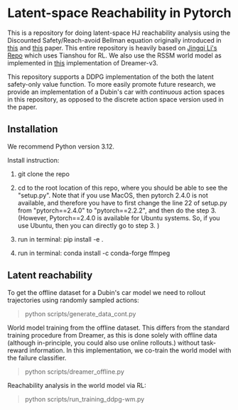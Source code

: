 # Latent-space Reachability in Pytorch

This is a repository for doing latent-space HJ reachability analysis using the Discounted Safety/Reach-avoid Bellman equation originally introduced in [this](https://ieeexplore.ieee.org/abstract/document/8794107) and [this](https://arxiv.org/abs/2112.12288) paper. This entire repository is heavily based on [Jingqi Li's Repo](https://github.com/jamesjingqili/Lipschitz_Continuous_Reachability_Learning) which uses Tianshou for RL. We also use the RSSM world model as implemented in [this](https://github.com/NM512/dreamerv3-torch) implementation of Dreamer-v3. 


This repository supports a DDPG implementation of the both the latent safety-only value function. To more easily promote future research, we provide an implementation of a Dubin's car with <i>continuous</i> action spaces in this repository, as opposed to the discrete action space version used in the paper. 


## Installation

We recommend Python version 3.12. 

Install instruction:

1. git clone the repo

2. cd to the root location of this repo, where you should be able to see the "setup.py". Note that if you use MacOS, then pytorch 2.4.0 is not available, and therefore you have to first change the line 22 of setup.py from "pytorch==2.4.0" to "pytorch==2.2.2", and then do the step 3. (However, Pytorch==2.4.0 is available for Ubuntu systems. So, if you use Ubuntu, then you can directly go to step 3. )

3. run in terminal: pip install -e .

4. run in terminal: conda install -c conda-forge ffmpeg


## Latent reachability


To get the offline dataset for a Dubin's car model we need to rollout trajectories using randomly sampled actions:

> python scripts/generate_data_cont.py


World model training from the offline dataset. This differs from the standard training procedure from Dreamer, as this is done solely with offline data (although in-principle, you could also use online rollouts.) without task-reward information. In this implementation, we co-train the world model with the failure classifier.

> python scripts/dreamer_offline.py


Reachability analysis in the world model via RL:

> python scripts/run_training_ddpg-wm.py





